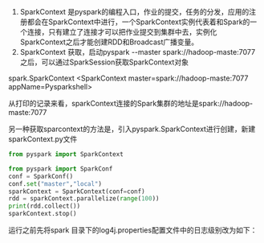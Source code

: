 1. SparkContext 是pyspark的编程入口，作业的提交，任务的分发，应用的注册都会在SparkContext中进行，一个SparkContext实例代表着和Spark的一个连接，只有建立了连接才可以把作业提交到集群中去，实例化SparkContext之后才能创建RDD和Broadcast广播变量。
2. SparkContext 获取，启动pyspark --master spark://hadoop-maste:7077之后，可以通过SparkSession获取SparkContext对象

spark.SparkContext  \<SparkContext master=spark://hadoop-maste:7077 appName=Pysparkshell>

从打印的记录来看，sparkContext连接的Spark集群的地址是spark://hadoop-maste:7077

另一种获取sparcontext的方法是，引入pyspark.SparkContext进行创建，新建sparkContext.py文件

~~~python
from pyspark import SparkContext

from pyspark import SparkConf
conf = SparkConf()
conf.set("master","local")
sparkContext = SparkContext(conf=conf)
rdd = sparkContext.parallelize(range(100))
print(rdd.collect())
sparkContext.stop()
~~~

运行之前先将spark 目录下的log4j.properties配置文件中的日志级别改为如下：

